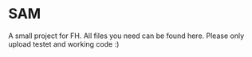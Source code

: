 # SAM
A small project for FH. All files you need can be found here. Please only upload testet and working code :)
